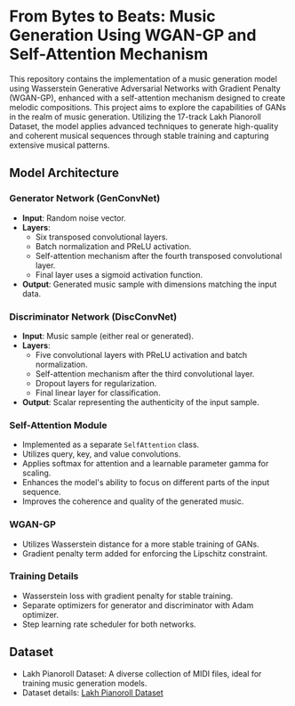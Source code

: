# From Bytes to Beats: Music Generation Using WGAN-GP and Self-Attention Mechanism

This repository contains the implementation of a music generation model using Wasserstein Generative Adversarial Networks with Gradient Penalty (WGAN-GP), enhanced with a self-attention mechanism designed to create melodic compositions. This project aims to explore the capabilities of GANs in the realm of music generation. Utilizing the 17-track Lakh Pianoroll Dataset, the model applies advanced techniques to generate high-quality and coherent musical sequences through stable training and capturing extensive musical patterns.

## Model Architecture

### Generator Network (GenConvNet)
- **Input**: Random noise vector.
- **Layers**:
  - Six transposed convolutional layers.
  - Batch normalization and PReLU activation.
  - Self-attention mechanism after the fourth transposed convolutional layer.
  - Final layer uses a sigmoid activation function.
- **Output**: Generated music sample with dimensions matching the input data.

### Discriminator Network (DiscConvNet)
- **Input**: Music sample (either real or generated).
- **Layers**:
  - Five convolutional layers with PReLU activation and batch normalization.
  - Self-attention mechanism after the third convolutional layer.
  - Dropout layers for regularization.
  - Final linear layer for classification.
- **Output**: Scalar representing the authenticity of the input sample.

### Self-Attention Module
- Implemented as a separate `SelfAttention` class.
- Utilizes query, key, and value convolutions.
- Applies softmax for attention and a learnable parameter gamma for scaling.
- Enhances the model's ability to focus on different parts of the input sequence.
- Improves the coherence and quality of the generated music.

### WGAN-GP
- Utilizes Wasserstein distance for a more stable training of GANs.
- Gradient penalty term added for enforcing the Lipschitz constraint.

### Training Details
- Wasserstein loss with gradient penalty for stable training.
- Separate optimizers for generator and discriminator with Adam optimizer.
- Step learning rate scheduler for both networks.

## Dataset
- Lakh Pianoroll Dataset: A diverse collection of MIDI files, ideal for training music generation models.
- Dataset details: [Lakh Pianoroll Dataset](https://salu133445.github.io/lakh-pianoroll-dataset/)
